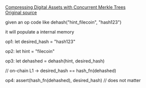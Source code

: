 
[Compressing Digital Assets with Concurrent Merkle Trees](./solana-accont-compression-whitepaper.pdf)  
[Original source](https://drive.google.com/file/d/1BOpa5OFmara50fTvL0VIVYjtg-qzHCVc/view
)

given an op code like dehash("hint_filecoin", "hash123")

it will populate a internal memory

op1:
let desired_hash = "hash123"

op2:
let hint = "filecoin"

op3:
let dehashed = dehash(hint, desired_hash)

// on-chain L1 -> desired_hash == hash_fn(dehashed)

op4:
assert(hash_fn(dehashed), desired_hash) // does not matter
